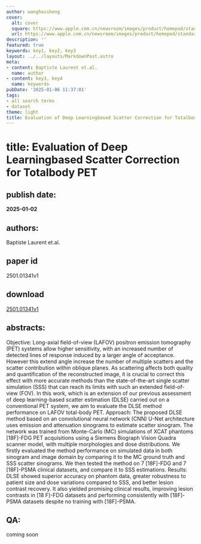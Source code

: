 ```yaml
---
author: wanghaisheng
cover:
  alt: cover
  square: https://www.apple.com.cn/newsroom/images/product/homepod/standard/Apple-HomePod-hero-230118_big.jpg.large_2x.jpg
  url: https://www.apple.com.cn/newsroom/images/product/homepod/standard/Apple-HomePod-hero-230118_big.jpg.large_2x.jpg
description: ''
featured: true
keywords: key1, key2, key3
layout: ../../layouts/MarkdownPost.astro
meta:
- content: Baptiste Laurent et.al.
  name: author
- content: key3, key4
  name: keywords
pubDate: '2025-01-06 11:37:01'
tags:
- all search terms
- dataset
theme: light
title: Evaluation of Deep Learningbased Scatter Correction for Totalbody PET
---
```


# title: Evaluation of Deep Learningbased Scatter Correction for Totalbody PET 
## publish date: 
**2025-01-02** 
## authors: 
  Baptiste Laurent et.al. 
## paper id
2501.01341v1
## download
[2501.01341v1](http://arxiv.org/abs/2501.01341v1)
## abstracts:
Objective: Long-axial field-of-view (LAFOV) positron emission tomography (PET) systems allow higher sensitivity, with an increased number of detected lines of response induced by a larger angle of acceptance. However this extend angle increase the number of multiple scatters and the scatter contribution within oblique planes. As scattering affects both quality and quantification of the reconstructed image, it is crucial to correct this effect with more accurate methods than the state-of-the-art single scatter simulation (SSS) that can reach its limits with such an extended field-of-view (FOV). In this work, which is an extension of our previous assessment of deep learning-based scatter estimation (DLSE) carried out on a conventional PET system, we aim to evaluate the DLSE method performance on LAFOV total-body PET.   Approach: The proposed DLSE method based on an convolutional neural network (CNN) U-Net architecture uses emission and attenuation sinograms to estimate scatter sinogram. The network was trained from Monte-Carlo (MC) simulations of XCAT phantoms [18F]-FDG PET acquisitions using a Siemens Biograph Vision Quadra scanner model, with multiple morphologies and dose distributions. We firstly evaluated the method performance on simulated data in both sinogram and image domain by comparing it to the MC ground truth and SSS scatter sinograms. We then tested the method on 7 [18F]-FDG and 7 [18F]-PSMA clinical datasets, and compare it to SSS estimations.   Results: DLSE showed superior accuracy on phantom data, greater robustness to patient size and dose variations compared to SSS, and better lesion contrast recovery. It also yielded promising clinical results, improving lesion contrasts in [18 F]-FDG datasets and performing consistently with [18F]-PSMA datasets despite no training with [18F]-PSMA.
## QA:
coming soon
